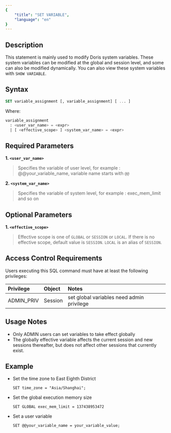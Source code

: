 ```yaml
---
{
    "title": "SET VARIABLE",
    "language": "en"
}
---
```


<!--
Licensed to the Apache Software Foundation (ASF) under one
or more contributor license agreements.  See the NOTICE file
distributed with this work for additional information
regarding copyright ownership.  The ASF licenses this file
to you under the Apache License, Version 2.0 (the
"License"); you may not use this file except in compliance
with the License.  You may obtain a copy of the License at

  http://www.apache.org/licenses/LICENSE-2.0

Unless required by applicable law or agreed to in writing,
software distributed under the License is distributed on an
"AS IS" BASIS, WITHOUT WARRANTIES OR CONDITIONS OF ANY
KIND, either express or implied.  See the License for the
specific language governing permissions and limitations
under the License.
-->


## Description

This statement is mainly used to modify Doris system variables. These system variables can be modified at the global and session level, and some can also be modified dynamically. You can also view these system variables with `SHOW VARIABLE`.

## Syntax

```sql
SET variable_assignment [, variable_assignment] [ ... ]
```

Where:
```sql
variable_assignment
  : <user_var_name> = <expr>
  | [ <effective_scope> ] <system_var_name> = <expr>
```

## Required Parameters
**1. `<user_var_name>`**
> Specifies the variable of user level, for example : @@your_variable_name, variable name starts with `@@`

**2. `<system_var_name>`**
> Specifies the variable of system level, for example : exec_mem_limit and so on

## Optional Parameters
**1. `<effective_scope>`**

> Effective scope is one of `GLOBAL` or `SESSION` or `LOCAL`. If there is no effective scope, default value is `SESSION`. `LOCAL` is an alias of `SESSION`.

## Access Control Requirements
Users executing this SQL command must have at least the following privileges:

| Privilege  | Object | Notes                                        |
| :--------- | :----- | :------------------------------------------- |
| ADMIN_PRIV | Session  | set global variables need admin privilege |


## Usage Notes

- Only ADMIN users can set variables to take effect globally
- The globally effective variable affects the current session and new sessions thereafter, but does not affect other sessions that currently exist.

## Example

- Set the time zone to East Eighth District

   ```
   SET time_zone = "Asia/Shanghai";
   ```


- Set the global execution memory size

   ```
   SET GLOBAL exec_mem_limit = 137438953472
   ```
- Set a user variable

   ```
   SET @@your_variable_name = your_variable_value;
   ```


